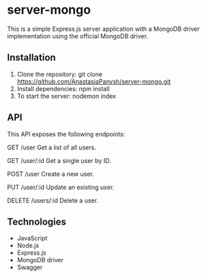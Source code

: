 # server-mongo

This is a simple Express.js server application with a MongoDB driver implementation using the official MongoDB driver.

## Installation
1. Clone the repository: git clone https://github.com/AnastasiaPanysh/server-mongo.git
2. Install dependencies: npm install 
3. To start the server: nodemon index 

## API
This API exposes the following endpoints:

GET /user
Get a list of all users.

GET /user/:id
Get a single user by ID.

POST /user
Create a new user.

PUT /user/:id
Update an existing user.

DELETE /users/:id
Delete a user.

## Technologies
+ JavaScript
+ Node.js
+ Express.js
+ MongoDB driver
+ Swagger
